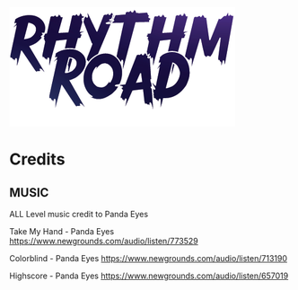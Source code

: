 ![Logo](https://github.com/bruhitzgavin/RhythmRoad/blob/main/data/assets/img/logo.png?raw=true)

# Credits

## MUSIC
ALL Level music credit to Panda Eyes

Take My Hand - Panda Eyes
https://www.newgrounds.com/audio/listen/773529

Colorblind - Panda Eyes
https://www.newgrounds.com/audio/listen/713190

Highscore - Panda Eyes
https://www.newgrounds.com/audio/listen/657019
